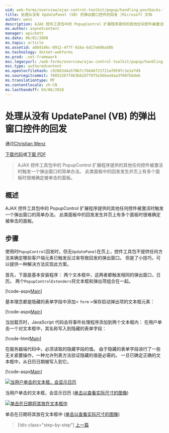 ```yaml
---
uid: web-forms/overview/ajax-control-toolkit/popup/handling-postbacks-from-a-popup-control-without-an-updatepanel-vb
title: 处理从没有 UpdatePanel (VB) 的弹出窗口控件的回发 |Microsoft 文档
author: wenz
description: AJAX 控件工具包中的 PopupControl 扩展程序提供的其他任何控件被激活时触发一个弹出窗口的简单办法。 当回发发生在 su...
ms.author: aspnetcontent
manager: wpickett
ms.date: 06/02/2008
ms.topic: article
ms.assetid: a0b9186c-0912-4fff-916a-6d17e696a50b
ms.technology: dotnet-webforms
ms.prod: .net-framework
msc.legacyurl: /web-forms/overview/ajax-control-toolkit/popup/handling-postbacks-from-a-popup-control-without-an-updatepanel-vb
msc.type: authoredcontent
ms.openlocfilehash: c92083d4a57067c7b646721f21af059fc1e1e7d9
ms.sourcegitcommit: f8852267f463b62d7f975e56bea9aa3f68fbbdeb
ms.translationtype: MT
ms.contentlocale: zh-CN
ms.lasthandoff: 04/06/2018
---
```

<a name="handling-postbacks-from-a-popup-control-without-an-updatepanel-vb"></a>处理从没有 UpdatePanel (VB) 的弹出窗口控件的回发
====================
通过[Christian Wenz](https://github.com/wenz)

[下载代码](http://download.microsoft.com/download/9/3/f/93f8daea-bebd-4821-833b-95205389c7d0/PopupControl3.vb.zip)或[下载 PDF](http://download.microsoft.com/download/2/d/c/2dc10e34-6983-41d4-9c08-f78f5387d32b/popupcontrol3VB.pdf)

> AJAX 控件工具包中的 PopupControl 扩展程序提供的其他任何控件被激活时触发一个弹出窗口的简单办法。 此类面板中的回发发生并页上有多个面板时很难确定被单击的面板。


## <a name="overview"></a>概述

AJAX 控件工具包中的 PopupControl 扩展程序提供的其他任何控件被激活时触发一个弹出窗口的简单办法。 此类面板中的回发发生并页上有多个面板时很难确定被单击的面板。

## <a name="steps"></a>步骤

使用时`PopupControl`回发时，但无`UpdatePanel`在页上，控件工具包不提供任何方法来确定哪些客户端元素已触发反过来导致回发的弹出窗口。 但是了小技巧，可以提供一种解决方法实现此方案。

首先，下面是基本安装程序： 两个文本框中，这两者都触发相同的弹出窗口，日历。 两个`PopupControlExtenders`将文本框和弹出项组合在一起。

[!code-aspx[Main](handling-postbacks-from-a-popup-control-without-an-updatepanel-vb/samples/sample1.aspx)]

基本理念都是隐藏的表单字段中添加&lt; `form` &gt;保存启动弹出项的文本框元素：

[!code-aspx[Main](handling-postbacks-from-a-popup-control-without-an-updatepanel-vb/samples/sample2.aspx)]

当加载页时，JavaScript 代码会将事件处理程序添加到两个文本框内： 在用户单击一个对文本框中，其名称写入到隐藏的表单字段：

[!code-html[Main](handling-postbacks-from-a-popup-control-without-an-updatepanel-vb/samples/sample3.html)]

在服务器端代码中，必须读取的隐藏字段的值。 由于隐藏的表单字段进行了一些无关紧要操作，一种允许列表方法验证隐藏的值是必需的。 一旦已确定正确的文本框中，从日历日期被写入到它。

[!code-aspx[Main](handling-postbacks-from-a-popup-control-without-an-updatepanel-vb/samples/sample4.aspx)]


[![当用户单击的文本框，会显示日历](handling-postbacks-from-a-popup-control-without-an-updatepanel-vb/_static/image2.png)](handling-postbacks-from-a-popup-control-without-an-updatepanel-vb/_static/image1.png)

当用户单击的文本框，会显示日历 ([单击以查看实际尺寸的图像](handling-postbacks-from-a-popup-control-without-an-updatepanel-vb/_static/image3.png))


[![单击在日期将其放在文本框中](handling-postbacks-from-a-popup-control-without-an-updatepanel-vb/_static/image5.png)](handling-postbacks-from-a-popup-control-without-an-updatepanel-vb/_static/image4.png)

单击在日期将其放在文本框中 ([单击以查看实际尺寸的图像](handling-postbacks-from-a-popup-control-without-an-updatepanel-vb/_static/image6.png))

> [!div class="step-by-step"]
> [上一篇](handling-postbacks-from-a-popup-control-with-an-updatepanel-vb.md)
